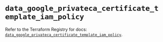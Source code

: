 # `data_google_privateca_certificate_template_iam_policy`

Refer to the Terraform Registry for docs: [`data_google_privateca_certificate_template_iam_policy`](https://registry.terraform.io/providers/hashicorp/google/5.11.0/docs/data-sources/privateca_certificate_template_iam_policy).
